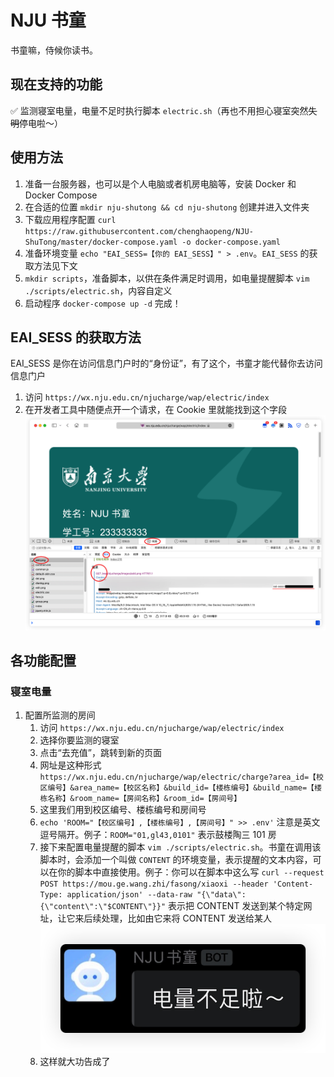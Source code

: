 # NJU 书童

书童嘛，侍候你读书。

## 现在支持的功能

✅ 监测寝室电量，电量不足时执行脚本 `electric.sh`（再也不用担心寝室突然<del>失明</del>停电啦～）

## 使用方法

1. 准备一台服务器，也可以是个人电脑或者机房电脑等，安装 Docker 和 Docker Compose
2. 在合适的位置 `mkdir nju-shutong && cd nju-shutong` 创建并进入文件夹
3. 下载应用程序配置 `curl https://raw.githubusercontent.com/chenghaopeng/NJU-ShuTong/master/docker-compose.yaml -o docker-compose.yaml`
4. 准备环境变量 `echo "EAI_SESS=【你的 EAI_SESS】" > .env`。`EAI_SESS` 的获取方法见下文
5. `mkdir scripts`，准备脚本，以供在条件满足时调用，如电量提醒脚本 `vim ./scripts/electric.sh`，内容自定义
6. 启动程序 `docker-compose up -d` 完成！

## EAI_SESS 的获取方法

EAI_SESS 是你在访问信息门户时的“身份证”，有了这个，书童才能代替你去访问信息门户

1. 访问 `https://wx.nju.edu.cn/njucharge/wap/electric/index`
2. 在开发者工具中随便点开一个请求，在 Cookie 里就能找到这个字段 ![EAI_SESS](images/eai_sess.png)

## 各功能配置

### 寝室电量

1. 配置所监测的房间
   1. 访问 `https://wx.nju.edu.cn/njucharge/wap/electric/index`
   2. 选择你要监测的寝室
   3. 点击“去充值”，跳转到新的页面
   4. 网址是这种形式 `https://wx.nju.edu.cn/njucharge/wap/electric/charge?area_id=【校区编号】&area_name=【校区名称】&build_id=【楼栋编号】&build_name=【楼栋名称】&room_name=【房间名称】&room_id=【房间号】`
   5. 这里我们用到校区编号、楼栋编号和房间号
   6. `echo 'ROOM="【校区编号】,【楼栋编号】,【房间号】" >> .env'` 注意是英文逗号隔开。例子：`ROOM="01,gl43,0101"` 表示鼓楼陶三 101 房
   7. 接下来配置电量提醒的脚本 `vim ./scripts/electric.sh`。书童在调用该脚本时，会添加一个叫做 `CONTENT` 的环境变量，表示提醒的文本内容，可以在你的脚本中直接使用。例子：你可以在脚本中这么写 `curl --request POST https://mou.ge.wang.zhi/fasong/xiaoxi --header 'Content-Type: application/json' --data-raw "{\"data\":{\"content\":\"$CONTENT\"}}"` 表示把 CONTENT 发送到某个特定网址，让它来后续处理，比如由它来将 CONTENT 发送给某人 ![电量提醒](images/electric_notify.png)
   8. 这样就大功告成了
